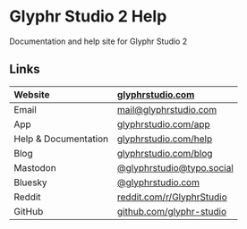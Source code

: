 # Glyphr Studio 2 Help

Documentation and help site for Glyphr Studio 2

## Links

| Website              | [glyphrstudio.com](https://www.glyphrstudio.com)                    |
| :------------------- | :------------------------------------------------------------------ |
| Email                | [mail@glyphrstudio.com](mailto:mail@glyphrstudio.com)               |
| App                  | [glyphrstudio.com/app](https://www.glyphrstudio.com/app)            |
| Help & Documentation | [glyphrstudio.com/help](https://www.glyphrstudio.com/help/)         |
| Blog                 | [glyphrstudio.com/blog](https://www.glyphrstudio.com/blog/)         |
| Mastodon             | [@glyphrstudio@typo.social](https://typo.social/@glyphrstudio)      |
| Bluesky              | [@glyphrstudio.com](https://bsky.app/profile/glyphrstudio.com)      |
| Reddit               | [reddit.com/r/GlyphrStudio](https://www.reddit.com/r/GlyphrStudio/) |
| GitHub               | [github.com/glyphr-studio](https://github.com/glyphr-studio)        |
